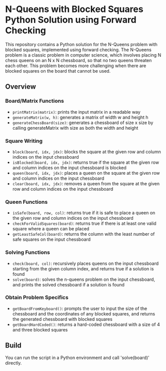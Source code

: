 # N-Queens with Blocked Squares Python Solution using Forward Checking

This repository contains a Python solution for the N-Queens problem with blocked squares, implemented using forward checking. The N-Queens problem is a classic problem in computer science, which involves placing N chess queens on an N x N chessboard, so that no two queens threaten each other. This problem becomes more challenging when there are blocked squares on the board that cannot be used.

## Overview
### Board/Matrix Functions
- `printMatrix(matrix)`: prints the input matrix in a readable way
- `generateMatrix(w, h)`: generates a matrix of width w and height h
- `generateChessBoard(size)`: generates a chessboard of size x size by calling generateMatrix with size as both the width and height

### Square Writing
- `block(board, idx, jdx)`: blocks the square at the given row and column indices on the input chessboard
- `isBlocked(board, idx, jdx)`: returns true if the square at the given row and column indices on the input chessboard is blocked
- `queen(board, idx, jdx)`: places a queen on the square at the given row and column indices on the input chessboard
- `clear(board, idx, jdx)`: removes a queen from the square at the given row and column indices on the input chessboard

### Queen Functions
- `isSafe(board, row, col)`: returns true if it is safe to place a queen on the given row and column indices on the input chessboard
- `checkForValidSquares(board)`: returns true if there is at least one valid square where a queen can be placed
- `getLeastSafeCol(board)`: returns the column with the least number of safe squares on the input chessboard

### Solving Functions
- `check(board, col)`: recursively places queens on the input chessboard starting from the given column index, and returns true if a solution is found
- `solve(board)`: solves the n-queens problem on the input chessboard, and prints the solved chessboard if a solution is found
### Obtain Problem Specifics
- `getBoardFromKeyboard()`: prompts the user to input the size of the chessboard and the coordinates of any blocked squares, and returns the generated chessboard with blocked squares
- `getBoardHardCoded()`: returns a hard-coded chessboard with a size of 4 and three blocked squares

## Build
You can run the script in a Python environment and call 'solve(board)' directly.
